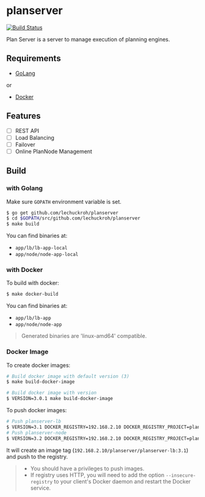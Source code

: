 # planserver
[![Build Status](https://travis-ci.org/lechuckroh/planserver.svg?branch=develop)](https://travis-ci.org/lechuckroh/planserver)

Plan Server is a server to manage execution of planning engines.

## Requirements
* [GoLang](https://golang.org/)

or

* [Docker](https://www.docker.com/)

## Features

- [ ] REST API
- [ ] Load Balancing 
- [ ] Failover
- [ ] Online PlanNode Management

## Build
### with Golang
Make sure `GOPATH` environment variable is set.
```bash
$ go get github.com/lechuckroh/planserver
$ cd $GOPATH/src/github.com/lechuckroh/planserver
$ make build
```

You can find binaries at:
* `app/lb/lb-app-local`
* `app/node/node-app-local`

### with Docker
To build with docker:
```bash
$ make docker-build
```

You can find binaries at:
* `app/lb/lb-app`
* `app/node/node-app`

> Generated binaries are 'linux-amd64' compatible.

### Docker Image
To create docker images:
```bash
# Build docker image with default version (3)
$ make build-docker-image

# Build docker image with version
$ VERSION=3.0.1 make build-docker-image
```

To push docker images:
```bash
# Push planserver-lb
$ VERSION=3.1 DOCKER_REGISTRY=192.168.2.10 DOCKER_REGISTRY_PROJECT=planserver make push-docker-image-lb
# Push planserver-node
$ VERSION=3.2 DOCKER_REGISTRY=192.168.2.10 DOCKER_REGISTRY_PROJECT=planserver make push-docker-image-node
```

It will create an image tag (`192.168.2.10/planserver/planserver-lb:3.1`) and push to the registry.
> * You should have a privileges to push images.
> * If registry uses HTTP, you will need to add the option `--insecure-registry` to your client's Docker daemon and restart the Docker service.
